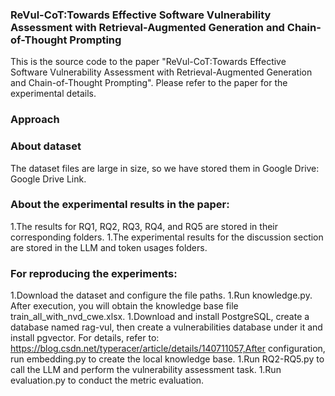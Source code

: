 ### ReVul-CoT:Towards Effective Software Vulnerability Assessment with Retrieval-Augmented Generation and Chain-of-Thought Prompting
This is the source code to the paper "ReVul-CoT:Towards Effective Software Vulnerability Assessment with Retrieval-Augmented Generation and Chain-of-Thought Prompting". Please refer to the paper for the experimental details.

### Approach


### About dataset 
The dataset files are large in size, so we have stored them in Google Drive: Google Drive Link.

### About the experimental results in the paper:
1.The results for RQ1, RQ2, RQ3, RQ4, and RQ5 are stored in their corresponding folders.
1.The experimental results for the discussion section are stored in the LLM and token usages folders.

### For reproducing the experiments:
1.Download the dataset and configure the file paths.
1.Run knowledge.py. After execution, you will obtain the knowledge base file train_all_with_nvd_cwe.xlsx.
1.Download and install PostgreSQL, create a database named rag-vul, then create a vulnerabilities database under it and install pgvector. For details, refer to: https://blog.csdn.net/typeracer/article/details/140711057,After configuration, run embedding.py to create the local knowledge base.
1.Run RQ2-RQ5.py to call the LLM and perform the vulnerability assessment task.
1.Run evaluation.py to conduct the metric evaluation.

